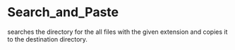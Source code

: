 # Search_and_Paste
searches the directory for the all files with the given extension and copies it to the destination directory.
